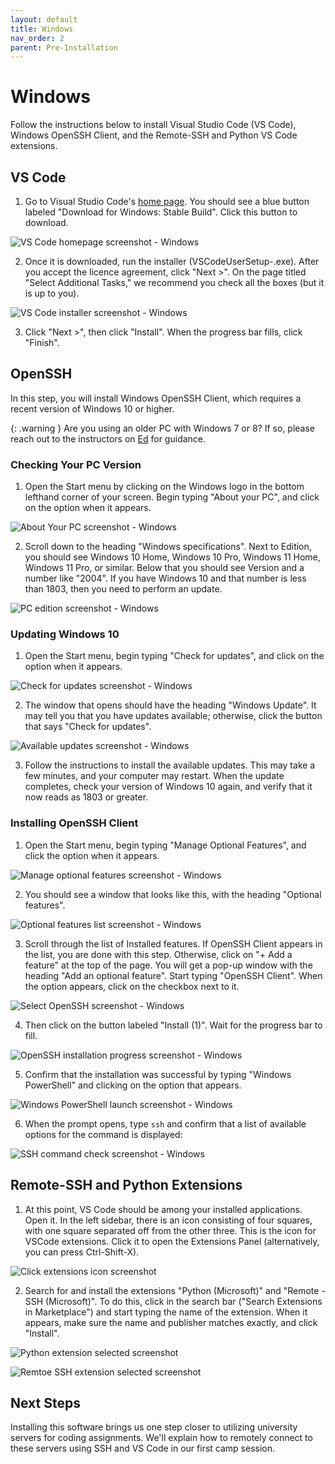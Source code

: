 ```yaml
---
layout: default
title: Windows
nav_order: 2
parent: Pre-Installation
---
```


# Windows

Follow the instructions below to install Visual Studio Code (VS Code), Windows OpenSSH Client, and the Remote-SSH and Python VS Code extensions.

## VS Code

1. Go to Visual Studio Code's [home page](https://code.visualstudio.com/). You should see a blue button labeled "Download for Windows: Stable Build". Click this button to download.

![VS Code homepage screenshot - Windows](../assets/img/install-code-win-1.png)

2. Once it is downloaded, run the installer (VSCodeUserSetup-<version>.exe). After you accept the licence agreement, click "Next >". On the page titled "Select Additional Tasks," we recommend you check all the boxes (but it is up to you).

![VS Code installer screenshot - Windows](../assets/img/install-code-win-2.png)

3. Click "Next >", then click "Install". When the progress bar fills, click "Finish".

## OpenSSH

In this step, you will install Windows OpenSSH Client, which requires a recent version of Windows 10 or higher.

{: .warning }
Are you using an older PC with Windows 7 or 8? If so, please reach out to the instructors on [Ed](https://edstem.org/us/courses/24735/discussion/) for guidance.

### Checking Your PC Version

1. Open the Start menu by clicking on the Windows logo in the bottom lefthand corner of your screen. Begin typing "About your PC", and click on the option when it appears.

![About Your PC screenshot - Windows](../assets/img/install-ssh-win10-1.png)

2. Scroll down to the heading "Windows specifications". Next to Edition, you should see Windows 10 Home, Windows 10 Pro, Windows 11 Home, Windows 11 Pro, or similar. Below that you should see Version and a number like "2004". If you have Windows 10 and that number is less than 1803, then you need to perform an update.

![PC edition screenshot - Windows](../assets/img/install-ssh-win10-2.png)

### Updating Windows 10

1. Open the Start menu, begin typing "Check for updates", and click on the option when it appears.

![Check for updates screenshot - Windows](../assets/img/install-ssh-win10-3.png)

2. The window that opens should have the heading "Windows Update". It may tell you that you have updates available; otherwise, click the button that says "Check for updates".

![Available updates screenshot - Windows](../assets/img/install-ssh-win10-4.png)

3. Follow the instructions to install the available updates. This may take a few minutes, and your computer may restart. When the update completes, check your version of Windows 10 again, and verify that it now reads as 1803 or greater.


### Installing OpenSSH Client

1. Open the Start menu, begin typing "Manage Optional Features", and click the option when it appears.

![Manage optional features screenshot - Windows](../assets/img/install-ssh-win10-5.png)

2. You should see a window that looks like this, with the heading "Optional features".

![Optional features list screenshot - Windows](../assets/img/install-ssh-win10-6.png)

3. Scroll through the list of Installed features. If OpenSSH Client appears in the list, you are done with this step. Otherwise, click on "+ Add a feature" at the top of the page. You will get a pop-up window with the heading "Add an optional feature". Start typing "OpenSSH Client". When the option appears, click on the checkbox next to it.

![Select OpenSSH screenshot - Windows](../assets/img/install-ssh-win10-7.png)

4. Then click on the button labeled "Install (1)". Wait for the progress bar to fill.

![OpenSSH installation progress screenshot - Windows](../assets/img/install-ssh-win10-8.png)

5. Confirm that the installation was successful by typing "Windows PowerShell" and clicking on the option that appears.

![Windows PowerShell launch screenshot - Windows](../assets/img/install-ssh-win10-9.png)

6. When the prompt opens, type `ssh` and confirm that a list of available options for the command is displayed:

![SSH command check screenshot - Windows](../assets/img/install-ssh-win10-10.png)

## Remote-SSH and Python Extensions

1. At this point, VS Code should be among your installed applications. Open it. In the left sidebar, there is an icon consisting of four squares, with one square separated off from the other three. This is the icon for VSCode extensions. Click it to open the Extensions Panel (alternatively, you can press Ctrl-Shift-X).

![Click extensions icon screenshot](../assets/img/install-ext-1.png)

2. Search for and install the extensions "Python (Microsoft)" and "Remote - SSH (Microsoft)". To do this, click in the search bar ("Search Extensions in Marketplace") and start typing the name of the extension. When it appears, make sure the name and publisher matches exactly, and click "Install".

![Python extension selected screenshot](../assets/img/install-ext-2.png)

![Remtoe SSH extension selected screenshot](../assets/img/install-ext-3.png)

## Next Steps

Installing this software brings us one step closer to utilizing university servers for coding assignments. We'll explain how to remotely connect to these servers using SSH and VS Code in our first camp session.